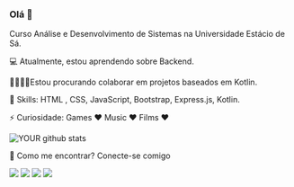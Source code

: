 

### Olá 👋

Curso Análise e Desenvolvimento de Sistemas na Universidade Estácio de Sá.

💻 Atualmente, estou aprendendo sobre Backend.

🤜🏻🤛🏻Estou procurando colaborar em projetos baseados em Kotlin.

💬 Skills: HTML , CSS, JavaScript, Bootstrap, Express.js, Kotlin.

⚡ Curiosidade: Games ♥ Music ♥ Films ♥

![YOUR github stats](https://github-readme-stats.vercel.app/api?username=arielnicollas&show_icons=true&theme=radical)

📧 Como me encontrar? Conecte-se comigo

[<img src="https://img.shields.io/badge/medium-%2312100E.svg?&style=for-the-badge&logo=medium&logoColor=white" />](https://medium.com/USERNAME)  [<img src="https://img.shields.io/badge/linkedin-%230077B5.svg?&style=for-the-badge&logo=linkedin&logoColor=white" />](https://www.linkedin.com/in/ariel-nicollas/) [<img src = "https://img.shields.io/badge/instagram-%23E4405F.svg?&style=for-the-badge&logo=instagram&logoColor=white">](https://www.instagram.com/nicollaso10/) [<img src = "https://img.shields.io/badge/facebook-%231877F2.svg?&style=for-the-badge&logo=facebook&logoColor=white">](https://www.facebook.com/ariel.nicollas)
